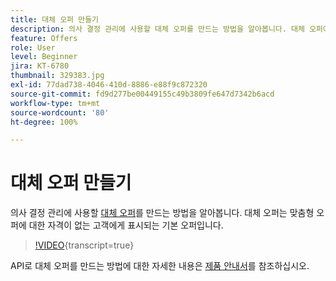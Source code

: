 ```yaml
---
title: 대체 오퍼 만들기
description: 의사 결정 관리에 사용할 대체 오퍼를 만드는 방법을 알아봅니다. 대체 오퍼에는 관련 고객에게만 표시되는 데 도움이 되는 자격 규칙이 있습니다.
feature: Offers
role: User
level: Beginner
jira: KT-6780
thumbnail: 329383.jpg
exl-id: 77dad738-4046-410d-8886-e88f9c872320
source-git-commit: fd9d277be00449155c49b3809fe647d7342b6acd
workflow-type: tm+mt
source-wordcount: '80'
ht-degree: 100%

---
```


# 대체 오퍼 만들기

의사 결정 관리에 사용할 [대체 오퍼](https://experienceleague.adobe.com/docs/journey-optimizer/using/offer-decisioniong/managing-offers-in-the-offer-library/creating-fallback-offers.html?lang=ko)를 만드는 방법을 알아봅니다. 대체 오퍼는 맞춤형 오퍼에 대한 자격이 없는 고객에게 표시되는 기본 오퍼입니다.

>[!VIDEO](https://video.tv.adobe.com/v/329383?quality=12&learn=on){transcript=true}

API로 대체 오퍼를 만드는 방법에 대한 자세한 내용은 [제품 안내서](https://experienceleague.adobe.com/docs/journey-optimizer/using/offer-decisioniong/api-reference/offers-api/fallback-offers/create.html?lang=ko)를 참조하십시오.
